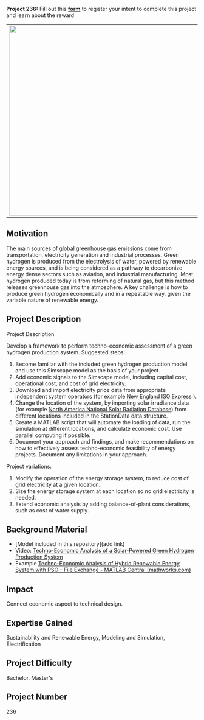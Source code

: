 **Project 236:** Fill out this <strong>[form](https://forms.office.com/Pages/ResponsePage.aspx?id=ETrdmUhDaESb3eUHKx3B5lOTzSa_A6lPqq2LJKzvpM5UMTBZRkc4UTRETjFERVRDWllQRE40OUFSQS4u)</strong> to  register your intent to complete this project and learn about the reward

<table>
<td><img src="https://gist.githubusercontent.com/robertogl/e0115dc303472a9cfd52bbbc8edb7665/raw/clean-energy.jpg"  width=500 /></td>
<td><p><h1>Techno-Economic Assessment of Green Hydrogen Production</h1></p>
<p>Perform early-stage economic feasibility of an energy project to determine project viability.</p>
</table>

## Motivation

The main sources of global greenhouse gas emissions come from transportation, electricity generation and industrial processes. Green hydrogen is produced from the electrolysis of water, powered by renewable energy sources, and is being considered as a pathway to decarbonize energy dense sectors such as aviation, and industrial manufacturing. Most hydrogen produced today is from reforming of natural gas, but this method releases greenhouse gas into the atmosphere. A key challenge is how to produce green hydrogen economically and in a repeatable way, given the variable nature of renewable energy.

## Project Description

Project Description

Develop a framework to perform techno-economic assessment of a green hydrogen production system. 
Suggested steps:
1.	Become familiar with the included green hydrogen production model and use this Simscape model as the basis of your project.
2.	Add economic signals to the Simscape model, including capital cost, operational cost, and cost of grid electricity.
3.	Download and import electricity price data from appropriate independent system operators (for example [New England ISO Express](https://www.iso-ne.com/markets-operations/iso-express) ).
4.	Change the location of the system, by importing solar irradiance data (for example [North America National Solar Radiation Database](https://nsrdb.nrel.gov/data-sets/how-to-access-data)) from different locations included in the StationData data structure.
5.	Create a MATLAB script that will automate the loading of data, run the simulation at different locations, and calculate economic cost. Use parallel computing if possible.
6.	Document your approach and findings, and make recommendations on how to effectively assess techno-economic feasibility of energy projects. Document any limitations in your approach.

Project variations:

1.	Modify the operation of the energy storage system, to reduce cost of grid electricity at a given location.
2.	Size the energy storage system at each location so no grid electricity is needed.
3.	Extend economic analysis by adding balance-of-plant considerations, such as cost of water supply.


## Background Material

-	[Model included in this repository](add link)
-	Video:
[Techno-Economic Analysis of a Solar-Powered Green Hydrogen Production System](https://www.youtube.com/watch?v=cpttz8Q7jww)
-	Example
[Techno-Economic Analysis of Hybrid Renewable Energy System with PSO - File Exchange - MATLAB Central (mathworks.com)](https://www.mathworks.com/matlabcentral/fileexchange/54205-techno-economic-analysis-of-hybrid-renewable-energy-system-with-pso)


## Impact

Connect economic aspect to technical design.

## Expertise Gained 

Sustainability and Renewable Energy, Modeling and Simulation, Electrification


## Project Difficulty

Bachelor, Master's

## Project Number

236